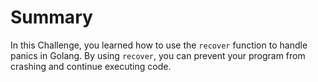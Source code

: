 # Summary

In this Challenge, you learned how to use the `recover` function to handle panics in Golang. By using `recover`, you can prevent your program from crashing and continue executing code.
